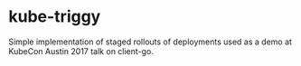 # kube-triggy

Simple implementation of staged rollouts of deployments used as a demo at KubeCon Austin 2017 talk on client-go.
